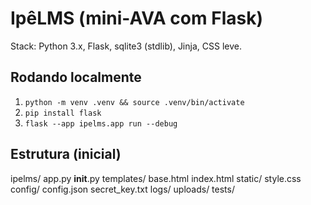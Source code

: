 # IpêLMS (mini-AVA com Flask)

Stack: Python 3.x, Flask, sqlite3 (stdlib), Jinja, CSS leve.

## Rodando localmente
1) `python -m venv .venv && source .venv/bin/activate`
2) `pip install flask`
3) `flask --app ipelms.app run --debug`

## Estrutura (inicial)
ipelms/
  app.py
  __init__.py
  templates/
    base.html
    index.html
  static/
    style.css
config/
  config.json
  secret_key.txt
logs/
uploads/
tests/
